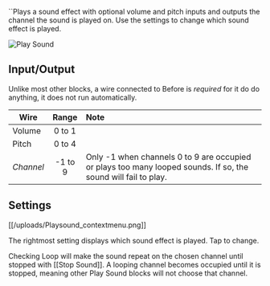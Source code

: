 ``Plays a sound effect with optional volume and pitch inputs and outputs the channel the sound is played on. Use the settings to change which sound effect is played.

![Play Sound](https://media.discordapp.net/attachments/777896239857270846/897474099331358813/Play_Sound.png?width=336&height=336)

## Input/Output

Unlike most other blocks, a wire connected to Before is *required* for it do do anything, it does not run automatically.

| Wire       | Range | Note |
|----------- |:-----:|:-----|
| Volume     | 0 to 1  | 
| Pitch      | 0 to 4  | 
| *Channel*  | -1 to 9 | Only -1 when channels 0 to 9 are occupied or plays too many looped sounds. If so, the sound will fail to play.

## Settings

[[/uploads/Playsound_contextmenu.png]]

The rightmost setting displays which sound effect is played. Tap to change.

Checking Loop will make the sound repeat on the chosen channel until stopped with [[Stop Sound]]. A looping channel becomes occupied until it is stopped, meaning other Play Sound blocks will not choose that channel. 

